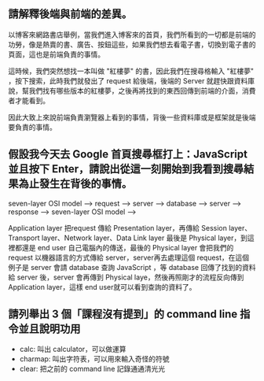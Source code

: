 ## 請解釋後端與前端的差異。

以博客來網路書店舉例，當我們進入博客來的首頁，我們所看到的一切都是前端的功勞，像是熱賣的書、廣告、按鈕這些，如果我們想去看電子書，切換到電子書的頁面，這也是前端負責的事情。  
  
這時候，我們突然想找一本叫做 "紅樓夢" 的書，因此我們在搜尋格輸入 "紅樓夢" ，按下搜索，此時我們就發出了 request 給後端，後端的 Server 就趕快跟資料庫說，幫我們找有哪些版本的紅樓夢，之後再將找到的東西回傳到前端的介面，消費者才能看到。  
  
因此大致上來說前端負責瀏覽器上看到的事情，背後一些資料庫或是框架就是後端要負責的事情。

## 假設我今天去 Google 首頁搜尋框打上：JavaScript 並且按下 Enter，請說出從這一刻開始到我看到搜尋結果為止發生在背後的事情。

seven-layer OSI model --> request --> server --> database --> server --> response --> seven-layer OSI model -->  

Application layer 把request 傳給 Presentation layer，再傳給 Session layer、Transport layer、Network layer、Data Link layer 最後是 Physical layer，到這裡都還是 end user 自己電腦內的傳送，最後的 Physical layer 會把我們的 request 以機器語言的方式傳給 server，server再去處理這個 request，在這個例子是 server 會請 database 查詢 JavaScript ，等 database 回傳了找到的資料給 server 後，server 會再傳到 Physical laye，然後再照剛才的流程反向傳到 Application layer，這樣 end user就可以看到查詢的資料了。  
 
## 請列舉出 3 個「課程沒有提到」的 command line 指令並且說明功用

+ calc: 叫出 calculator，可以做運算
+ charmap: 叫出字符表，可以用來輸入奇怪的符號
+ clear: 把之前的 command line 記錄通通清光光